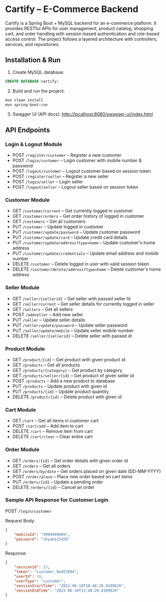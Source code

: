 # Cartify – E-Commerce Backend

Cartify is a Spring Boot + MySQL backend for an e-commerce platform. It provides RESTful APIs for user management, product catalog, shopping cart, and order handling with session-based authentication and role-based access control. The project follows a layered architecture with controllers, services, and repositories.

## Installation & Run

1. Create MySQL database:

```sql
CREATE DATABASE cartify;
```

2. Build and run the project:

```bash
mvn clean install
mvn spring-boot:run
```

3. Swagger UI (API docs): [http://localhost:8080/swagger-ui/index.html](http://localhost:8080/swagger-ui/index.html)

## API Endpoints

### Login & Logout Module

* POST `/register/customer` – Register a new customer
* POST `/login/customer` – Login customer with mobile number & password
* POST `/logout/customer` – Logout customer based on session token
* POST `/register/seller` – Register a new seller
* POST `/login/seller` – Login seller
* POST `/logout/seller` – Logout seller based on session token

### Customer Module

* GET `/customer/current` – Get currently logged in customer
* GET `/customer/orders` – Get order history of logged in customer
* GET `/customers` – Get all customers
* PUT `/customer` – Update logged in customer
* PUT `/customer/update/password` – Update customer password
* PUT `/customer/update/card` – Update credit card details
* PUT `/customer/update/address?type=home` – Update customer's home address
* PUT `/customer/update/credentials` – Update email address and mobile number
* DELETE `/customer` – Delete logged in user with valid session token
* DELETE `/customer/delete/address?type=home` – Delete customer's home address

### Seller Module

* GET `/seller/{sellerid}` – Get seller with passed seller Id
* GET `/seller/current` – Get seller details for currently logged in seller
* GET `/sellers` – Get all sellers
* POST `/addseller` – Add new seller
* PUT `/seller` – Update seller details
* PUT `/seller/update/password` – Update seller password
* PUT `/seller/update/mobile` – Update seller mobile number
* DELETE `/seller/{sellerid}` – Delete seller with passed id

### Product Module

* GET `/product/{id}` – Get product with given product id
* GET `/products` – Get all products
* GET `/products/{category}` – Get product by category
* GET `/products/seller/{id}` – Get product of given seller id
* POST `/products` – Add a new product to database
* PUT `/products` – Update product with given id
* PUT `/products/{id}` – Update product quantity
* DELETE `/product/{id}` – Delete product with given id

### Cart Module

* GET `/cart` – Get all items in customer cart
* POST `/cart/add` – Add item to cart
* DELETE `/cart` – Remove item from cart
* DELETE `/cart/clear` – Clear entire cart

### Order Module

* GET `/orders/{id}` – Get order details with given order id
* GET `/orders` – Get all orders
* GET `/orders/by/date` – Get orders placed on given date (DD-MM-YYYY)
* POST `/order/place` – Place new order based on cart items
* PUT `/orders/{id}` – Update a pending order
* DELETE `/orders/{id}` – Cancel an order

### Sample API Response for Customer Login

POST `/login/customer`

Request Body:

```json
{
    "mobileId": "9999999999",
    "password": "shyam123456"
}
```

Response:

```json
{
    "sessionId": 23,
    "token": "customer_0ad57094",
    "userId": 19,
    "userType": "customer",
    "sessionStartTime": "2022-06-10T10:48:20.0109626",
    "sessionEndTime": "2022-06-10T11:48:20.0109626"
}
```
